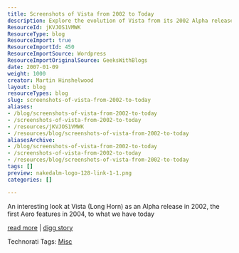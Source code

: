 ```yaml
---
title: Screenshots of Vista from 2002 to Today
description: Explore the evolution of Vista from its 2002 Alpha release to today's features, showcasing the journey of innovation and design in this engaging visual retrospective.
ResourceId: jKVJOS1VMWK
ResourceType: blog
ResourceImport: true
ResourceImportId: 450
ResourceImportSource: Wordpress
ResourceImportOriginalSource: GeeksWithBlogs
date: 2007-01-09
weight: 1000
creator: Martin Hinshelwood
layout: blog
resourceTypes: blog
slug: screenshots-of-vista-from-2002-to-today
aliases:
- /blog/screenshots-of-vista-from-2002-to-today
- /screenshots-of-vista-from-2002-to-today
- /resources/jKVJOS1VMWK
- /resources/blog/screenshots-of-vista-from-2002-to-today
aliasesArchive:
- /blog/screenshots-of-vista-from-2002-to-today
- /screenshots-of-vista-from-2002-to-today
- /resources/blog/screenshots-of-vista-from-2002-to-today
tags: []
preview: nakedalm-logo-128-link-1-1.png
categories: []

---
```

An interesting look at Vista (Long Horn) as an Alpha release in 2002, the first Aero features in 2004, to what we have today

[read more](http://www.intelliadmin.com/blog/2007/01/progression-of-vista-through.html?View=Full) | [digg story](http://digg.com/software/Screenshots_of_Vista_from_2002_to_Today)

Technorati Tags: [Misc](http://technorati.com/tags/Misc)

